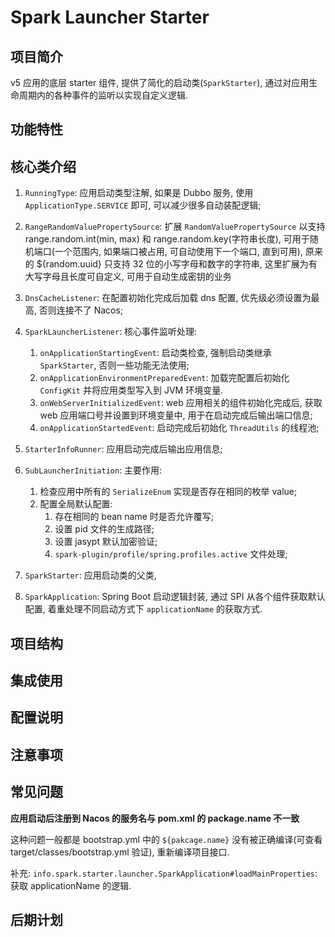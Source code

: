 # Spark Launcher Starter

## 项目简介

v5 应用的底层 starter 组件, 提供了简化的启动类(`SparkStarter`), 通过对应用生命周期内的各种事件的监听以实现自定义逻辑.

## 功能特性

## 核心类介绍

1. `RunningType`: 应用启动类型注解, 如果是 Dubbo 服务, 使用 `ApplicationType.SERVICE` 即可, 可以减少很多自动装配逻辑;
2. `RangeRandomValuePropertySource`: 扩展 `RandomValuePropertySource` 以支持 range.random.int(min, max) 和 range.random.key(字符串长度), 可用于随机端口(一个范围内,
   如果端口被占用, 可自动使用下一个端口, 直到可用), 原来的 ${random.uuid} 只支持 32 位的小写字母和数字的字符串, 这里扩展为有大写字母且长度可自定义, 可用于自动生成密钥的业务
3. `DnsCacheListener`: 在配置初始化完成后加载 dns 配置, 优先级必须设置为最高, 否则连接不了 Nacos;
4. `SparkLauncherListener`: 核心事件监听处理:
    1. `onApplicationStartingEvent`: 启动类检查, 强制启动类继承 `SparkStarter`, 否则一些功能无法使用;
    2. `onApplicationEnvironmentPreparedEvent`: 加载完配置后初始化 `ConfigKit` 并将应用类型写入到 JVM 环境变量.
    3. `onWebServerInitializedEvent`: web 应用相关的组件初始化完成后, 获取 web 应用端口号并设置到环境变量中, 用于在启动完成后输出端口信息;
    4. `onApplicationStartedEvent`: 启动完成后初始化 `ThreadUtils` 的线程池;

5. `StarterInfoRunner`: 应用启动完成后输出应用信息;
6. `SubLauncherInitiation`: 主要作用:

    1. 检查应用中所有的 `SerializeEnum` 实现是否存在相同的枚举 value;
    2. 配置全局默认配置:
        1. 存在相同的 bean name 时是否允许覆写;
        2. 设置 pid 文件的生成路径;
        3. 设置 jasypt 默认加密验证;
        4. `spark-plugin/profile/spring.profiles.active` 文件处理;

7. `SparkStarter`: 应用启动类的父类,
8. `SparkApplication`: Spring Boot 启动逻辑封装, 通过 SPI 从各个组件获取默认配置, 着重处理不同启动方式下 `applicationName` 的获取方式.

## 项目结构

## 集成使用

## 配置说明

## 注意事项

## 常见问题

**应用启动后注册到 Nacos 的服务名与 pom.xml 的 package.name 不一致**

这种问题一般都是 bootstrap.yml 中的 `${pakcage.name}` 没有被正确编译(可查看 target/classes/bootstrap.yml 验证), 重新编译项目接口.

补充: `info.spark.starter.launcher.SparkApplication#loadMainProperties`: 获取 applicationName 的逻辑.

## 后期计划
